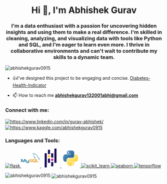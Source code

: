 <h1 align="center">Hi 👋, I'm Abhishek Gurav</h1>
<h3 align="center">I'm a data enthusiast with a passion for uncovering hidden insights and using them to make a real difference. I'm skilled in cleaning, analyzing, and visualizing data with tools like Python and SQL, and I'm eager to learn even more. I thrive in collaborative environments and can't wait to contribute my skills to a dynamic team.</h3>

<p align="left"> <img src="https://komarev.com/ghpvc/?username=abhishekgurav0915&label=Profile%20views&color=0e75b6&style=flat" alt="abhishekgurav0915" /> </p>

- 👍I've designed this project to be engaging and concise. [Diabetes-Health-Indicator](https://diabetes-health-indicator.streamlit.app/)

- 📫 How to reach me **abhishekgurav132001abhi@gmail.com**

<h3 align="left">Connect with me:</h3>
<p align="left">
<a href="https://linkedin.com/in/https://www.linkedin.com/in/gurav-abhishek/" target="blank"><img align="center" src="https://raw.githubusercontent.com/rahuldkjain/github-profile-readme-generator/master/src/images/icons/Social/linked-in-alt.svg" alt="https://www.linkedin.com/in/gurav-abhishek/" height="30" width="40" /></a>
<a href="https://kaggle.com/https://www.kaggle.com/abhishekgurav0915" target="blank"><img align="center" src="https://raw.githubusercontent.com/rahuldkjain/github-profile-readme-generator/master/src/images/icons/Social/kaggle.svg" alt="https://www.kaggle.com/abhishekgurav0915" height="30" width="40" /></a>
</p>

<h3 align="left">Languages and Tools:</h3>
<p align="left">
    <a href="https://flask.palletsprojects.com/" target="_blank" rel="noreferrer">
        <img src="https://www.vectorlogo.zone/logos/pocoo_flask/pocoo_flask-icon.svg" alt="flask" width="60" height="60"/>
    </a>
    <a href="https://www.mysql.com/" target="_blank" rel="noreferrer">
        <img src="https://raw.githubusercontent.com/devicons/devicon/master/icons/mysql/mysql-original-wordmark.svg" alt="mysql" width="60" height="60"/>
    </a>
    <a href="https://pandas.pydata.org/" target="_blank" rel="noreferrer">
        <img src="https://raw.githubusercontent.com/devicons/devicon/2ae2a900d2f041da66e950e4d48052658d850630/icons/pandas/pandas-original.svg" alt="pandas" width="60" height="60"/>
    </a>
    <a href="https://www.python.org" target="_blank" rel="noreferrer">
        <img src="https://raw.githubusercontent.com/devicons/devicon/master/icons/python/python-original.svg" alt="python" width="60" height="60"/>
    </a>
    <a href="https://scikit-learn.org/" target="_blank" rel="noreferrer">
        <img src="https://upload.wikimedia.org/wikipedia/commons/0/05/Scikit_learn_logo_small.svg" alt="scikit_learn" width="60" height="60"/>
    </a>
    <a href="https://seaborn.pydata.org/" target="_blank" rel="noreferrer">
        <img src="https://seaborn.pydata.org/_images/logo-mark-lightbg.svg" alt="seaborn" width="60" height="60"/>
    </a>
    <a href="https://www.tensorflow.org" target="_blank" rel="noreferrer">
        <img src="https://www.vectorlogo.zone/logos/tensorflow/tensorflow-icon.svg" alt="tensorflow" width="60" height="60"/>
    </a>
</p>


<p><img align="left" src="https://github-readme-stats.vercel.app/api/top-langs?username=abhishekgurav0915&show_icons=true&locale=en&layout=compact" alt="abhishekgurav0915" /></p>

<p>&nbsp;<img align="center" src="https://github-readme-stats.vercel.app/api?username=abhishekgurav0915&show_icons=true&locale=en" alt="abhishekgurav0915" /></p>

